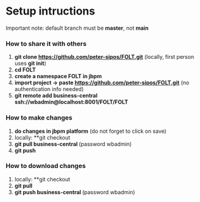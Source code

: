 Setup intructions
=======================
Important note: default branch must be **master**, not **main**

### How to share it with others
1. **git clone https://github.com/peter-sipos/FOLT.git** (locally, first person uses **git init**)
2. **cd FOLT**
3. **create a namespace FOLT in jbpm**
4. **import project -> paste https://github.com/peter-sipos/FOLT.git** (no authentication info needed)
5. **git remote add business-central ssh://wbadmin@localhost:8001/FOLT/FOLT**

### How to make changes 

1. **do changes in jbpm platform** (do not forget to click on save)
2. locally: **git checkout <branch-name> 
3. **git pull business-central <branch-name>** (password wbadmin)
4. **git push**

### How to download changes 
1. locally: **git checkout <branch-name> 
2. **git pull**
3. **git push business-central <branch-name>** (password wbadmin)
